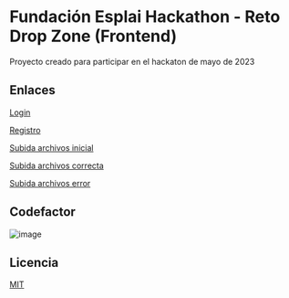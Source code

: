 # Fundación Esplai Hackathon - Reto Drop Zone (Frontend)

Proyecto creado para participar en el hackaton de mayo de 2023

## Enlaces
<a href="https://rogergibertrovira.github.io/rgr-hackathon-frontend//hackaton/index.html">Login</a> <br>

<a href="https://rogergibertrovira.github.io/rgr-hackathon-frontend/hackaton/register.html">Registro</a> <br>

<a href="https://rogergibertrovira.github.io/rgr-hackathon-frontend/hackaton/filedropstart.html">Subida archivos inicial</a> <br>

<a href="https://rogergibertrovira.github.io/rgr-hackathon-frontend//hackaton/filedropcorrect.html">Subida archivos correcta</a> <br>

<a href="https://rogergibertrovira.github.io/rgr-hackathon-frontend/hackaton/filedroperror.html">Subida archivos error</a> <br>

## Codefactor
![image](https://github.com/rogergibertrovira/rgr-hackathon-frontend/assets/49531890/b1251bf0-78e6-4b0c-bf30-e95a9ac09258)


## Licencia

[MIT](https://opensource.org/licenses/MIT)
